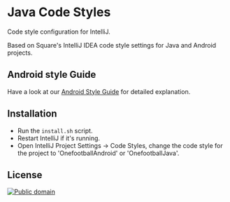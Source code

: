 Java Code Styles
================

Code style configuration for IntelliJ.

Based on Square's IntelliJ IDEA code style settings for Java and Android projects.


## Android style Guide

Have a look at our [Android Style Guide](https://github.com/Onefootball/android-style-guide) for detailed explanation.



Installation
------------

 * Run the `install.sh` script.
 * Restart IntelliJ if it's running.
 * Open IntelliJ Project Settings -> Code Styles, change the code style for the
   project to 'OnefootballAndroid' or 'OnefootballJava'.


License
-------

[![Public domain](https://licensebuttons.net/p/zero/1.0/88x31.png)](https://creativecommons.org/publicdomain/zero/1.0/legalcode)
